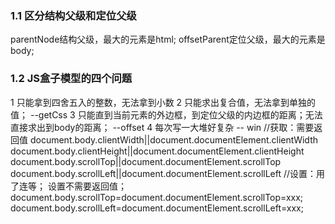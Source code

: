 ### 1.1 区分结构父级和定位父级
parentNode结构父级，最大的元素是html;
offsetParent定位父级，最大的元素是body;
### 1.2 JS盒子模型的四个问题
1 只能拿到四舍五入的整数，无法拿到小数
2 只能求出复合值，无法拿到单独的值； --getCss
3 只能直到当前元素的外边框，到定位父级的内边框的距离；无法直接求出到body的距离； --offset
4 每次写一大堆好复杂 -- win
//获取：需要返回值
document.body.clientWidth||document.documentElement.clientWidth
document.body.clientHeight||document.documentElement.clientHeight
document.body.scrollTop||document.documentElement.scrollTop
document.body.scrollLeft||document.documentElement.scrollLeft
//设置：用了连等； 设置不需要返回值；
document.body.scrollTop=document.documentElement.scrollTop=xxx;
document.body.scrollLeft=document.documentElement.scrollLeft=xxx;
